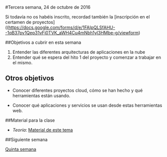 #Tercera semana, 24 de octubre de 2016

Si todavía no os habéis inscrito, recordad
también la
[inscripción en el certamen de proyectos]((https://docs.google.com/forms/d/e/1FAIpQLSfAHU--1qB37pv1Qep31vFj0TVK_aWH4Cu4mNbh1yl3HMbe-g/viewform)

##Objetivos a cubrir en esta semana

1. Entender las diferentes arquitecturas de aplicaciones en la nube
4. Entender qué se espera del hito 1 del proyecto y comenzar a
   trabajar en el mismo.

## Otros objetivos
* Conocer diferentes proyectos cloud, cómo se han hecho y qué
  herramientas están usando.

* Conocer qué aplicaciones y servicios se usan desde estas
  herramientas web.

##Material para la clase

* *Teoría*:
  [Material de este  tema](http://jj.github.io/CC/documentos/temas/Arquitecturas_para_la_nube)
  

##Siguiente semana

[Quinta semana](5-semana.md)
